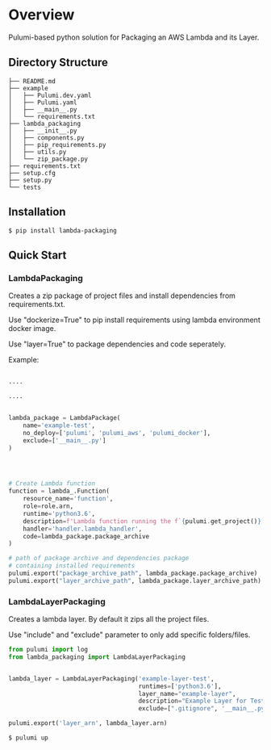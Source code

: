 # Overview

Pulumi-based python solution for Packaging an AWS Lambda and its Layer.

## Directory Structure
```
├── README.md
├── example
│   ├── Pulumi.dev.yaml
│   ├── Pulumi.yaml
│   ├── __main__.py
│   └── requirements.txt
├── lambda_packaging
│   ├── __init__.py
│   ├── components.py
│   ├── pip_requirements.py
│   ├── utils.py
│   └── zip_package.py
├── requirements.txt
├── setup.cfg
├── setup.py
└── tests
```

## Installation
```
$ pip install lambda-packaging
```
## Quick Start

### LambdaPackaging
Creates a zip package of project files and install dependencies from requirements.txt.

Use "dockerize=True" to pip install requirements using lambda environment docker image.

Use "layer=True" to package dependencies and code seperately.

Example: 

``` python

....

....


lambda_package = LambdaPackage(
    name='example-test',
    no_deploy=['pulumi', 'pulumi_aws', 'pulumi_docker'],
    exclude=['__main__.py']
)




# Create Lambda function
function = lambda_.Function(
    resource_name='function',
    role=role.arn,
    runtime='python3.6',
    description=f'Lambda function running the f`{pulumi.get_project()}` ({pulumi.get_stack()}) project',
    handler='handler.lambda_handler',
    code=lambda_package.package_archive
)

# path of package archive and dependencies package
# containing installed requirements
pulumi.export("package_archive_path", lambda_package.package_archive)
pulumi.export("layer_archive_path", lambda_package.layer_archive_path)

```

### LambdaLayerPackaging
Creates a lambda layer. By default it zips all the project files.

Use "include" and "exclude" parameter to only add specific folders/files.

```python
from pulumi import log
from lambda_packaging import LambdaLayerPackaging


lambda_layer = LambdaLayerPackaging('example-layer-test',
                                    runtimes=['python3.6'],
                                    layer_name="example-layer",
                                    description="Example Layer for Testing",
                                    exclude=[".gitignore", '__main__.py'])

pulumi.export('layer_arn', lambda_layer.arn)

```

```bash
$ pulumi up
```